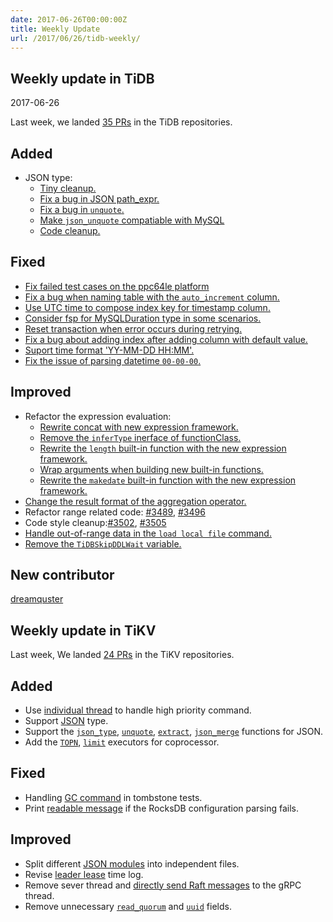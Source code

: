 ```yaml
---
date: 2017-06-26T00:00:00Z
title: Weekly Update
url: /2017/06/26/tidb-weekly/
---
```


## Weekly update in TiDB
2017-06-26

Last week, we landed [35 PRs](https://github.com/pingcap/tidb/pulls?utf8=%E2%9C%93&q=is%3Apr%20is%3Amerged%20merged%3A2017-06-19..2017-06-25%20) in the TiDB repositories.

## Added
* JSON type:
  - [Tiny cleanup.](https://github.com/pingcap/tidb/pull/3486)
  - [Fix a bug in JSON path_expr.](https://github.com/pingcap/tidb/pull/3504)
  - [Fix a bug in `unquote`.](https://github.com/pingcap/tidb/pull/3507)
  - [Make `json_unquote` compatiable with MySQL](https://github.com/pingcap/tidb/pull/3521)
  - [Code cleanup.](https://github.com/pingcap/tidb/pull/3524)

## Fixed
* [Fix failed test cases on the ppc64le platform](https://github.com/pingcap/tidb/pull/3477)
* [Fix a bug when naming table with the `auto_increment` column.](https://github.com/pingcap/tidb/pull/3494)
* [Use UTC time to compose index key for timestamp column.](https://github.com/pingcap/tidb/pull/3497)
* [Consider fsp for MySQLDuration type in some scenarios.](https://github.com/pingcap/tidb/pull/3499)
* [Reset transaction when error occurs during retrying.](https://github.com/pingcap/tidb/pull/3503)
* [Fix a bug about adding index after adding column with default value.](https://github.com/pingcap/tidb/pull/3510)
* [Suport time format 'YY-MM-DD HH:MM'.](https://github.com/pingcap/tidb/pull/3511)
* [Fix the issue of parsing datetime `00-00-00`.](https://github.com/pingcap/tidb/pull/3536)

## Improved
* Refactor the expression evaluation:
  - [Rewrite concat with new expression framework.](https://github.com/pingcap/tidb/pull/3479)
  - [Remove the `inferType` inerface of functionClass.](https://github.com/pingcap/tidb/pull/3518)
  - [Rewrite the `length` built-in function with the new expression framework.](https://github.com/pingcap/tidb/pull/3519)
  - [Wrap arguments when building new built-in functions.](https://github.com/pingcap/tidb/pull/3520)
  - [Rewrite the `makedate` built-in function with the new expression framework.](https://github.com/pingcap/tidb/pull/3533)
* [Change the result format of the aggregation operator.](https://github.com/pingcap/tidb/pull/3483)
* Refactor range related code: [#3489](https://github.com/pingcap/tidb/pull/3489), [#3496](https://github.com/pingcap/tidb/pull/3496) 
* Code style cleanup:[#3502](https://github.com/pingcap/tidb/pull/3502), [#3505](https://github.com/pingcap/tidb/pull/3505)
* [Handle out-of-range data in the `load local file` command.](https://github.com/pingcap/tidb/pull/3508)
* [Remove the `TiDBSkipDDLWait` variable.](https://github.com/pingcap/tidb/pull/3527)

## New contributor

[dreamquster](https://github.com/dreamquster)


## Weekly update in TiKV

Last week, We landed [24 PRs](https://github.com/search?utf8=%E2%9C%93&q=repo%3Apingcap%2Ftikv+repo%3Apingcap%2Fpd+is%3Apr+is%3Amerged+merged%3A2017-06-18..2017-06-24&type=Issues) in the TiKV repositories.

## Added

* Use [individual thread](https://github.com/pingcap/tikv/pull/1930) to handle high priority command.
* Support [JSON](https://github.com/pingcap/tikv/pull/1932) type.
* Support the [`json_type`](https://github.com/pingcap/tikv/pull/1937), [`unquote`](https://github.com/pingcap/tikv/pull/1948), [`extract`](https://github.com/pingcap/tikv/pull/1949), [`json_merge`](https://github.com/pingcap/tikv/pull/1951) functions for JSON.
* Add the [`TOPN`](https://github.com/pingcap/tikv/pull/1939), [`limit`](https://github.com/pingcap/tikv/pull/1952) executors for coprocessor.

## Fixed

* Handling [GC command](https://github.com/pingcap/tikv/pull/1934) in tombstone tests. 
* Print [readable message](https://github.com/pingcap/tikv/pull/1957) if the RocksDB configuration parsing fails.

## Improved

* Split different [JSON modules](https://github.com/pingcap/tikv/pull/1936) into independent files.
* Revise [leader lease](https://github.com/pingcap/tikv/pull/1945) time log.
* Remove sever thread and [directly send Raft messages](https://github.com/pingcap/tikv/pull/1882) to the gRPC thread.
* Remove unnecessary [`read_quorum`](https://github.com/pingcap/tikv/pull/1947) and [`uuid`](https://github.com/pingcap/tikv/pull/1953) fields.